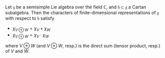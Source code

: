 Let $\mathfrak{g}$ be a semisimple Lie algebra over the field $\mathbb{C}$, and $\mathfrak{h} \subset \mathfrak{g}$ a Cartan subalgebra. Then the characters of finite-dimensional representations of $\mathfrak{g}$ with respect to $\mathfrak{h}$ satisfy

- $\chi_{V \oplus W} = \chi_V + \chi_W$
- $\chi_{V \otimes W} = \chi_V \cdot \chi_W$

where $V \oplus W$ (and $V \otimes W$, resp.) is the direct sum (tensor product, resp.) of $V$ and $W$.
